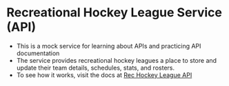 # Recreational Hockey League Service (API)

- This is a mock service for learning about APIs and practicing API documentation
- The service provides recreational hockey leagues a place to store and update their team details, schedules, stats, and rosters.
- To see how it works, visit the docs at [Rec Hockey League API](https://nemethconsulting.github.io/rec-hockey-service/)
